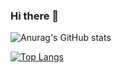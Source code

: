 ### Hi there 👋


![Anurag's GitHub stats](https://github-readme-stats.vercel.app/api?username=meakle)


[![Top Langs](https://github-readme-stats.vercel.app/api/top-langs/?username=meakle)](https://github.com/anuraghazra/github-readme-stats)


<!--
**Meakle/meakle** is a ✨ _special_ ✨ repository because its `README.md` (this file) appears on your GitHub profile.

Here are some ideas to get you started:

👉[roadmap](https://meakle.github.io/meakle-roadmap/)

- 🔭 I’m currently working on ...
- 🌱 I’m currently learning ...
- 👯 I’m looking to collaborate on ...
- 🤔 I’m looking for help with ...
- 💬 Ask me about ...
- 📫 How to reach me: ...
- 😄 Pronouns: ...
- ⚡ Fun fact: ...
-->
